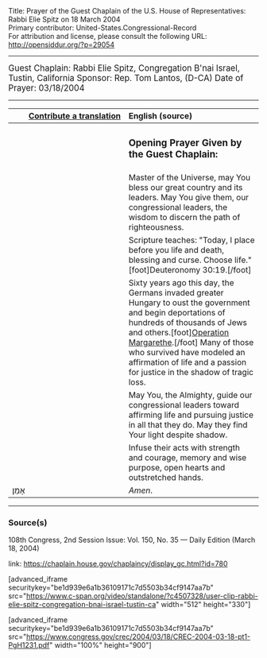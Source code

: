 <html>
<head></head>
<body>
Title: Prayer of the Guest Chaplain of the U.S. House of Representatives: Rabbi Elie Spitz on 18 March 2004<br />
Primary contributor: United-States.Congressional-Record<br />
For attribution and license, please consult the following URL: <a href="http://opensiddur.org/?p=29054">http://opensiddur.org/?p=29054</a>
<p />
<hr />

<div class="english" style="font-size:1.2em;">
Guest Chaplain: Rabbi Elie Spitz, Congregation B'nai Israel, Tustin, California
Sponsor: Rep. Tom Lantos, (D-CA)
Date of Prayer: 03/18/2004

<!--
<blockquote>
<h3>One Minute Speech Given in Recognition of the Guest Chaplain:</h3>
</blockquote>
-->
</div>

<hr />

<table style="margin-left: auto;margin-right: auto;" class="draggable">
<thead><tr><th id="x" style="text-align: right;"><a href="/contributing/upload/">Contribute a translation</a></th><th style="text-align: left;">English (source)</th></tr></thead>
<tbody>
<tr><td style="vertical-align:top;" width="46%">
<div class="liturgy"><span lang="he">

</span></div></td>
 
<td style="vertical-align:top;" width="53%">
<div class="english">
<h3>Opening Prayer Given by the Guest Chaplain:</h3>
</div></td></tr>

<tr><td style="vertical-align:top;" width="46%">
<div class="liturgy"><span lang="he">

</span></div></td>
 
<td style="vertical-align:top;" width="53%">
<div class="english">
Master of the Universe, 
may You bless our great country 
and its leaders. 
May You give them, 
our congressional leaders, 
the wisdom to discern 
the path of righteousness.
</div></td></tr>


<tr><td style="vertical-align:top;" width="46%">
<div class="liturgy"><span lang="he">

</span></div></td>
 
<td style="vertical-align:top;" width="53%">
<div class="english">
Scripture teaches: 
"Today, 
I place before you 
life and death, 
blessing and curse. 
Choose life."[foot]Deuteronomy 30:19.[/foot]
</div></td></tr>


<tr><td style="vertical-align:top;" width="46%">
<div class="liturgy"><span lang="he">

</span></div></td>
 
<td style="vertical-align:top;" width="53%">
<div class="english">
Sixty years ago this day, 
the Germans invaded greater Hungary 
to oust the government 
and begin deportations 
of hundreds of thousands of Jews and others.[foot]<a href="https://en.wikipedia.org/wiki/Operation_Margarethe">Operation Margarethe</a>.[/foot] 
Many of those who survived 
have modeled an affirmation of life 
and a passion for justice 
in the shadow of tragic loss.
</div></td></tr>


<tr><td style="vertical-align:top;" width="46%">
<div class="liturgy"><span lang="he">

</span></div></td>
 
<td style="vertical-align:top;" width="53%">
<div class="english">
May You, the Almighty, 
guide our congressional leaders 
toward affirming life 
and pursuing justice 
in all that they do. 
May they find Your light 
despite shadow.
</div></td></tr>


<tr><td style="vertical-align:top;" width="46%">
<div class="liturgy"><span lang="he">

</span></div></td>
 
<td style="vertical-align:top;" width="53%">
<div class="english">
Infuse their acts 
with strength and courage, 
memory and wise purpose, 
open hearts and outstretched hands.
</div></td></tr>


<tr><td style="vertical-align:top;" width="46%">
<div class="liturgy"><span lang="he">
אָמֵן׃
</span></div></td>
 
<td style="vertical-align:top;" width="53%">
<div class="english">
<em>Amen</em>.
</div></td></tr>
</tbody></table>

<hr />

<h3>Source(s)</h3>

108th Congress, 2nd Session
Issue: Vol. 150, No. 35 — Daily Edition (March 18, 2004)

link: <a href="https://chaplain.house.gov/chaplaincy/display_gc.html?id=780">https://chaplain.house.gov/chaplaincy/display_gc.html?id=780</a>

[advanced_iframe securitykey="be1d939e6a1b36109171c7d5503b34cf9147aa7b" src="https://www.c-span.org/video/standalone/?c4507328/user-clip-rabbi-elie-spitz-congregation-bnai-israel-tustin-ca" width="512" height="330"]

[advanced_iframe securitykey="be1d939e6a1b36109171c7d5503b34cf9147aa7b" src="https://www.congress.gov/crec/2004/03/18/CREC-2004-03-18-pt1-PgH1231.pdf" width="100%" height="900"]
</body>
</html>